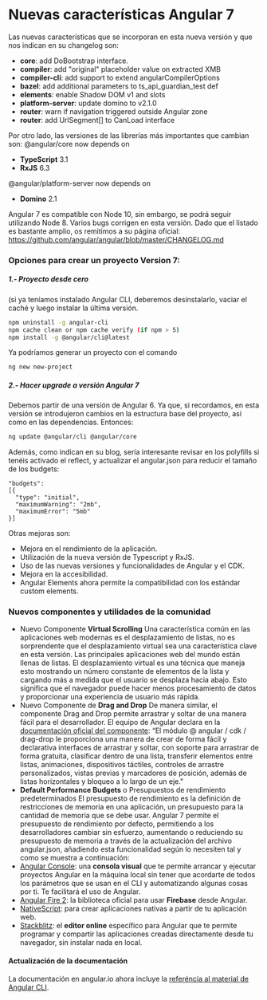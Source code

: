# Nuevas características Angular 7

Las nuevas características que se incorporan en esta nueva versión y que nos indican en su changelog son:
  - **core**: add DoBootstrap interface.
  - **compiler**: add "original" placeholder value on extracted XMB
  - **compiler-cli**: add support to extend angularCompilerOptions
  - **bazel**: add additional parameters to ts_api_guardian_test def
  - **elements**: enable Shadow DOM v1 and slots
  - **platform-server**: update domino to v2.1.0
  - **router**: warn if navigation triggered outside Angular zone
  - **router**: add UrlSegment[] to CanLoad interface
 
Por otro lado, las versiones de las librerías más importantes que cambian son:
@angular/core now depends on
  - **TypeScript** 3.1
  - **RxJS** 6.3
 
@angular/platform-server now depends on 
  - **Domino** 2.1

Angular 7 es compatible con Node 10, sin embargo, se podrá seguir utilizando Node 8.
Varios bugs corrigen en esta versión. Dado que el listado es bastante amplio, os remitimos a su página oficial: https://github.com/angular/angular/blob/master/CHANGELOG.md

### Opciones para crear un proyecto Version 7:

##### 1.- Proyecto desde cero
(si ya teníamos instalado Angular CLI, deberemos desinstalarlo, vaciar el caché y luego instalar la última versión.
```sh
npm uninstall -g angular-cli
npm cache clean or npm cache verify (if npm > 5)
npm install -g @angular/cli@latest
``` 

Ya podríamos generar un proyecto con el comando 
```sh
ng new new-project
``` 
 
##### 2.- Hacer upgrade a versión Angular 7

Debemos partir de una versión de Angular 6. Ya que, si recordamos, en esta versión se introdujeron cambios en la estructura base del proyecto, así como en las dependencias. Entonces: 
```sh
ng update @angular/cli @angular/core
```

Además, como indican en su blog, sería interesante revisar en los polyfills si tenéis activado el reflect, y actualizar el angular.json para reducir el tamaño de los budgets:
```
"budgets":
[{
  "type": "initial",
  "maximumWarning": "2mb",
  "maximumError": "5mb"
}]
```
Otras mejoras son:
  - Mejora en el rendimiento de la aplicación.
  - Utilización de la nueva versión de Typescript y RxJS.
  - Uso de las nuevas versiones y funcionalidades de Angular y el CDK.
  - Mejora en la accesibilidad.
  - Angular Elements ahora permite la compatibilidad con los estándar custom elements.

### Nuevos componentes y utilidades de la comunidad
  * Nuevo Componente **Virtual Scrolling** 
  Una característica común en las aplicaciones web modernas es el desplazamiento de listas, no es sorprendente que el desplazamiento virtual sea una característica clave en esta versión.
  Las principales aplicaciones web del mundo están llenas de listas. El desplazamiento virtual es una técnica que maneja esto mostrando un número constante de elementos de la lista y cargando más a medida que el usuario se desplaza hacia abajo. Esto significa que el navegador puede hacer menos procesamiento de datos y proporcionar una experiencia de usuario más rápida.
  * Nuevo Componente de **Drag and Drop**
  De manera similar, el componente Drag and Drop permite arrastrar y soltar de una manera fácil para el desarrollador.
  El equipo de Angular declara en la [documentación oficial del componente](https://material.angular.io/cdk/drag-drop/overview):
  “El módulo @ angular / cdk / drag-drop le proporciona una manera de crear de forma fácil y declarativa interfaces de arrastrar y soltar, con soporte para arrastrar de forma gratuita, clasificar dentro de una lista, transferir elementos entre listas, animaciones, dispositivos táctiles, controles de arrastre personalizados, vistas previas y marcadores de posición, además de listas horizontales y bloqueo a lo largo de un eje."
  * **Default Performance Budgets** o Presupuestos de rendimiento predeterminados
  El presupuesto de rendimiento es la definición de restricciones de memoria en una aplicación, un presupuesto para la cantidad de memoria que se debe usar.
  Angular 7 permite el presupuesto de rendimiento por defecto, permitiendo a los desarrolladores cambiar sin esfuerzo, aumentando o reduciendo su presupuesto de memoria a través de la actualización del archivo angular.json, añadiendo esta funcionalidad según lo necesiten tal y como se muestra a continuación:
  * [Angular Console](https://angularconsole.com/): una **consola visual** que te permite arrancar y ejecutar proyectos Angular en la máquina local sin tener que acordarte de todos los parámetros que se usan en el CLI y automatizando algunas cosas por ti. Te facilitará el uso de Angular.
  * [Angular Fire 2](https://github.com/angular/angularfire2): la biblioteca oficial para usar **Firebase** desde Angular.
  * [NativeScript](https://docs.nativescript.org/code-sharing/intro): para crear aplicaciones nativas a partir de tu aplicación web.
  * [Stackblitz](https://stackblitz.com/fork/angular): el **editor online** específico para Angular que te permite programar y compartir las aplicaciones creadas directamente desde tu navegador, sin instalar nada en local.

#### Actualización de la documentación
La documentación en angular.io ahora incluye la [referéncia al material de Angular CLI](https://angular.io/cli).


